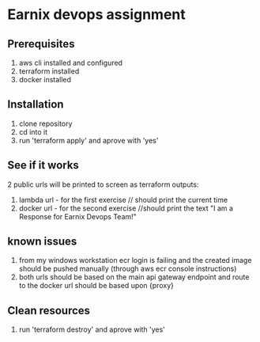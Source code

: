 # Earnix devops assignment
## Prerequisites
1. aws cli installed and configured
2. terraform installed
3. docker installed
## Installation
1. clone repository
3. cd into it
4. run 'terraform apply' and aprove with 'yes'
## See if it works
2 public urls will be printed to screen as terraform outputs:
1. lambda url - for the first exercise // should print the current time
2. docker url - for the second exercise //should print the text "I am a Response for Earnix Devops Team!"

## known issues
1. from my windows workstation ecr login is failing and the created image should be pushed manually (through aws ecr console instructions)
2. both urls should be based on the main api gateway endpoint and route to the docker url should be based upon {proxy}




## Clean resources
1. run 'terraform destroy' and aprove with 'yes'

